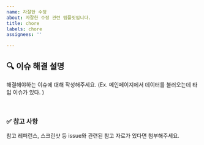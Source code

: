 ```yaml
---
name: 자잘한 수정
about: 자잘한 수정 관련 템플릿입니다.
title: chore
labels: chore
assignees: ''

---
```


## 🔍 이슈 해결 설명

해결해야하는 이슈에 대해 작성해주세요.
(Ex. 메인페이지에서 데이터를 불러오는데 타입 이슈가 있다. )

<br>

### ✅ 참고 사항

참고 레퍼런스, 스크린샷 등 issue와 관련된 참고 자료가 있다면 첨부해주세요.